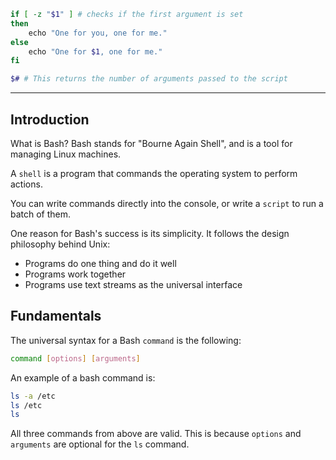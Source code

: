 ```bash
if [ -z "$1" ] # checks if the first argument is set
then
    echo "One for you, one for me."
else
    echo "One for $1, one for me."
fi
```

```bash
$# # This returns the number of arguments passed to the script
```

---

## Introduction
What is Bash? Bash stands for "Bourne Again Shell", and is a tool for managing Linux machines.

A `shell` is a program that commands the operating system to perform actions.

You can write commands directly into the console, or write a `script` to run a batch of them.

One reason for Bash's success is its simplicity. It follows the design philosophy behind Unix:
- Programs do one thing and do it well
- Programs work together
- Programs use text streams as the universal interface

## Fundamentals
The universal syntax for a Bash `command` is the following:

```bash
command [options] [arguments]
```

An example of a bash command is:

```bash
ls -a /etc
ls /etc
ls
```

All three commands from above are valid. This is because `options` and `arguments` are optional for the `ls` command.